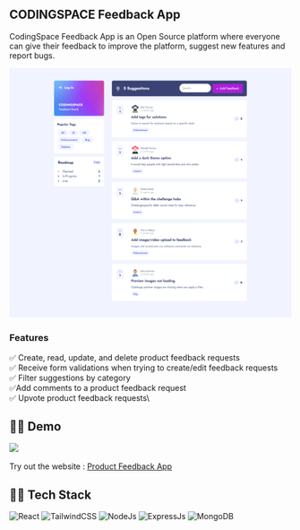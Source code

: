## CODINGSPACE Feedback App

CodingSpace Feedback App is an Open Source platform where everyone can give their feedback to improve the platform, suggest new features and report bugs.

![Homepage](client/src/assets/imgs/photon-one.png)

### Features

✅ Create, read, update, and delete product feedback requests\
✅ Receive form validations when trying to create/edit feedback requests\
✅ Filter suggestions by category\
✅Add comments to a product feedback request\
✅ Upvote product feedback requests\

## 👨‍💻 Demo

<a href="https://github.com/rishipurwar1/product-feedback-react-app" target="blank">
<img src="https://img.shields.io/website?url=https://codingspace-feedback-app.vercel.app/feedbacks&logo=github&style=flat-square" />
</a>

Try out the website : [Product Feedback App](https://codingspace-feedback-app.vercel.app/feedbacks)

## 👨‍🔧 Tech Stack

![React](https://img.shields.io/badge/react-%2320232a.svg?style=for-the-badge&logo=react&logoColor=%2361DAFB)
![TailwindCSS](https://img.shields.io/badge/tailwindcss-%2338B2AC.svg?style=for-the-badge&logo=tailwind-css&logoColor=white)
![NodeJs](https://img.shields.io/badge/Node.js-43853D?style=for-the-badge&logo=node.js&logoColor=white)
![ExpressJs](https://img.shields.io/badge/Express.js-404D59?style=for-the-badge)
![MongoDB](https://img.shields.io/badge/MongoDB-4EA94B?style=for-the-badge&logo=mongodb&logoColor=white)
